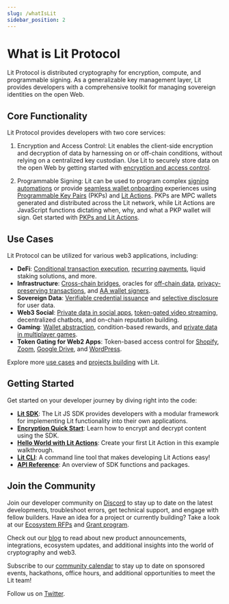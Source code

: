```yaml
---
slug: /whatIsLit
sidebar_position: 2
---
```


# What is Lit Protocol

Lit Protocol is distributed cryptography for encryption, compute, and programmable signing. As  a generalizable key management layer, Lit provides developers with a comprehensive toolkit for managing sovereign identities on the open Web.

## Core Functionality

Lit Protocol provides developers with two core services:

1. Encryption and Access Control: Lit enables the client-side encryption and decryption of data by harnessing on or off-chain conditions, without relying on a centralized key custodian. Use Lit to securely store data on the open Web by getting started with [encryption and access control](/accessControl/intro).

2. Programmable Signing: Lit can be used to program complex [signing automations](https://spark.litprotocol.com/automated-portfolio-rebalancing-uniswap/) or provide [seamless wallet onboarding](https://www.youtube.com/watch?v=HeD3RdqAvVM&t=2s) experiences using [Programmable Key Pairs](/pkp/intro) (PKPs) and [Lit Actions](/LitActions/intro). PKPs are MPC wallets generated and distributed across the Lit network, while Lit Actions are JavaScript functions dictating when, why, and what a PKP wallet will sign. Get started with [PKPs and Lit Actions](/pkp/pkpsAndActions).

## Use Cases

Lit Protocol can be utilized for various web3 applications, including:

- **DeFi**: [Conditional transaction execution](https://spark.litprotocol.com/automated-portfolio-rebalancing-uniswap/), [recurring payments](https://www.notion.so/OSS-tooling-infrastructure-for-recurring-payments-54b01631e4b14a1cb16b20d14641fe2f), liquid staking solutions, and more.
- **Infrastructure**: [Cross-chain bridges](https://github.com/Yacht-Labs/yacht-lit-sdk), oracles for [off-chain data](LitActions/workingWithActions/usingFetch), [privacy-preserving transactions](https://github.com/Curve-Labs/lit-privacy/tree/main/packages/lit-privacy-sdk#readme), and [AA wallet signers](https://spark.litprotocol.com/account-abstraction-and-mpc/).
- **Sovereign Data**: [Verifiable credential issuance](https://spark.litprotocol.com/krebitxlitactions/) and [selective disclosure](https://spark.litprotocol.com/semantic/) for user data.
- **Web3 Social**: [Private data in social apps](https://docs.lens.xyz/docs/gated), [token-gated video streaming](https://github.com/suhailkakar/livepeer-token-gated-vod), decentralized chatbots, and on-chain reputation building.
- **Gaming**: [Wallet abstraction](https://github.com/LIT-Protocol/oauth-pkp-signup-example), condition-based rewards, and [private data in multiplayer games](https://spark.litprotocol.com/lit-and-web3-gaming/).
- **Token Gating for Web2 Apps**: Token-based access control for [Shopify](https://apps.shopify.com/lit-token-access), [Zoom](https://litgateway.com/apps/zoom), [Google Drive](https://litgateway.com/apps/google-drive), and [WordPress](https://litgateway.com/apps/wordpress).

Explore more [use cases](/usecases) and [projects building](/Ecosystem/projects) with Lit.

## Getting Started

Get started on your developer journey by diving right into the code:

- [**Lit SDK**](/SDK/Explanation/installation): The Lit JS SDK provides developers with a modular framework for implementing Lit functionality into their own applications.
- [**Encryption Quick Start**](/SDK/Explanation/encryption): Learn how to encrypt and decrypt content using the SDK.
- [**Hello World with Lit Actions**](/LitActions/helloWorld): Create your first Lit Action in this example walkthrough.
- [**Lit CLI**](/LitActions/getlitCli): A command line tool that makes developing Lit Actions easy!
- [**API Reference**](https://js-sdk.litprotocol.com/index.html): An overview of SDK functions and packages.

## Join the Community

Join our developer community on [Discord](https://litgateway.com/discord) to stay up to date on the latest developments, troubleshoot errors, get technical support, and engage with fellow builders. Have an idea for a project or currently building? Take a look at our [Ecosystem RFPs](https://www.notion.so/Lit-Request-for-Ecosystem-Proposals-ae3f31e7f32c413cbe0b36c2fe53378d) and [Grant program](https://github.com/LIT-Protocol/LitGrants).

Check out our [blog](https://spark.litprotocol.com/) to read about new product announcements, integrations, ecosystem updates, and additional insights into the world of cryptography and web3.

Subscribe to our [community calendar](https://calendar.google.com/calendar/u/5?cid=Y19hMnVxZDNjaHVqZ2Q0a3FqbGlvcDdxY2JhMEBncm91cC5jYWxlbmRhci5nb29nbGUuY29t) to stay up to date on sponsored events, hackathons, office hours, and additional opportunities to meet the Lit team!

Follow us on [Twitter](https://twitter.com/LitProtocol).